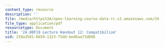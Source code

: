 ```yaml
---
content_type: resource
description: ''
file: /media/https%3A/open-learning-course-data-rc.s3.amazonaws.com/24-00-problems-of-philosophy-fall-2019/159a35816659132375ddbe46aa73d098_MIT24_00F19_lecturehandout12.pdf
file_type: application/pdf
resourcetype: Document
title: '24.00F19 Lecture Handout 12: Compatibilism'
uid: 159a3581-6659-1323-75dd-be46aa73d098
---
```

